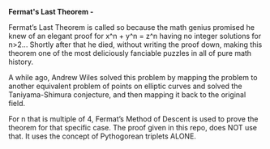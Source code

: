 **Fermat's Last Theorem -**

Fermat’s Last Theorem is called so because the math genius promised he knew of an elegant proof for x^n + y^n = z^n having no integer solutions for n>2...
Shortly after that he died, without writing the proof down, making this theorem one of the most deliciously fanciable puzzles in all of pure math history.

A while ago, Andrew Wiles solved this problem by mapping the problem to another equivalent problem of points on elliptic curves and solved the Taniyama-Shimura conjecture, and then mapping it back to the original field. 

For n that is multiple of 4, Fermat’s Method of Descent is used to prove the theorem for that specific case. 
The proof given in this repo, does NOT use that. It uses the concept of Pythogorean triplets ALONE. 


